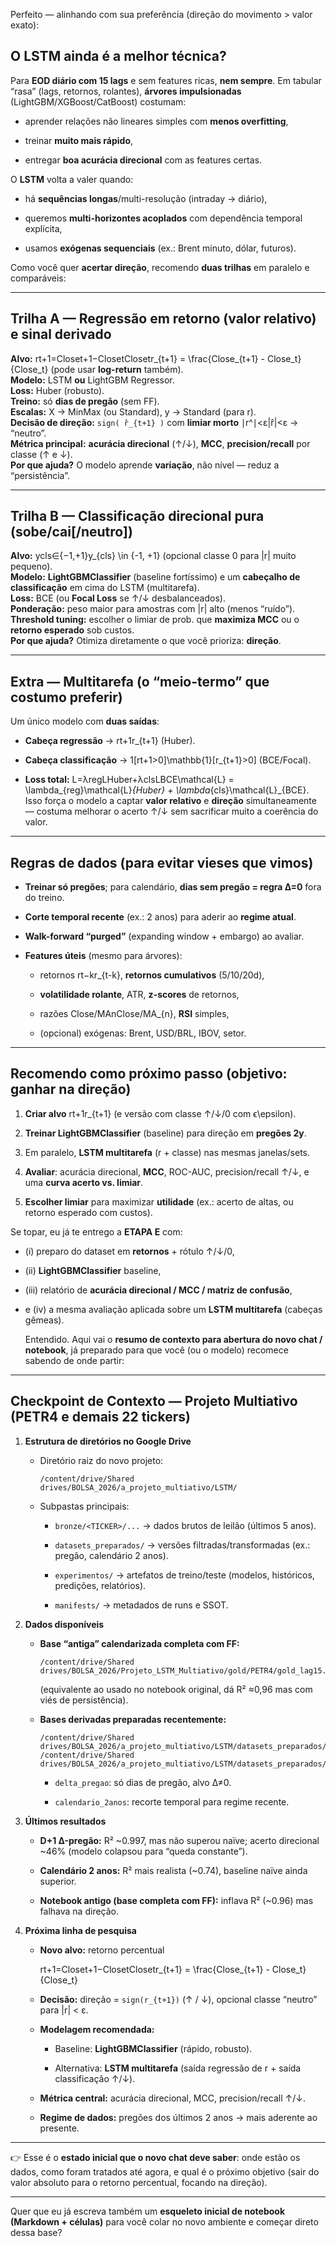 Perfeito — alinhando com sua preferência (direção do movimento > valor exato):

## O LSTM ainda é a melhor técnica?

Para **EOD diário com 15 lags** e sem features ricas, **nem sempre**. Em tabular “rasa” (lags, retornos, rolantes), **árvores impulsionadas** (LightGBM/XGBoost/CatBoost) costumam:

- aprender relações não lineares simples com **menos overfitting**,
    
- treinar **muito mais rápido**,
    
- entregar **boa acurácia direcional** com as features certas.
    

O **LSTM** volta a valer quando:

- há **sequências longas**/multi-resolução (intraday → diário),
    
- queremos **multi-horizontes acoplados** com dependência temporal explícita,
    
- usamos **exógenas sequenciais** (ex.: Brent minuto, dólar, futuros).
    

Como você quer **acertar direção**, recomendo **duas trilhas** em paralelo e comparáveis:

---

## Trilha A — Regressão em retorno (valor relativo) e sinal derivado

**Alvo:** rt+1=Closet+1−ClosetClosetr_{t+1} = \frac{Close_{t+1} - Close_t}{Close_t} (pode usar **log-return** também).  
**Modelo:** LSTM **ou** LightGBM Regressor.  
**Loss:** Huber (robusto).  
**Treino:** só **dias de pregão** (sem FF).  
**Escalas:** X → MinMax (ou Standard), y → Standard (para r).  
**Decisão de direção:** `sign( r̂_{t+1} )` com **limiar morto** ∣r^∣<ε|r̂|<ε → “neutro”.  
**Métrica principal:** **acurácia direcional** (↑/↓), **MCC**, **precision/recall** por classe (↑ e ↓).  
**Por que ajuda?** O modelo aprende **variação**, não nível — reduz a “persistência”.

---

## Trilha B — Classificação direcional pura (sobe/cai[/neutro])

**Alvo:** ycls∈{−1,+1}y_{cls} \in \{-1, +1\} (opcional classe 0 para |r| muito pequeno).  
**Modelo:** **LightGBMClassifier** (baseline fortíssimo) e um **cabeçalho de classificação** em cima do LSTM (multitarefa).  
**Loss:** BCE (ou **Focal Loss** se ↑/↓ desbalanceados).  
**Ponderação:** peso maior para amostras com |r| alto (menos “ruído”).  
**Threshold tuning:** escolher o limiar de prob. que **maximiza MCC** ou o **retorno esperado** sob custos.  
**Por que ajuda?** Otimiza diretamente o que você prioriza: **direção**.

---

## Extra — Multitarefa (o “meio-termo” que costumo preferir)

Um único modelo com **duas saídas**:

- **Cabeça regressão** → rt+1r_{t+1} (Huber).
    
- **Cabeça classificação** → 1[rt+1>0]\mathbb{1}[r_{t+1}>0] (BCE/Focal).
    
- **Loss total:** L=λregLHuber+λclsLBCE\mathcal{L} = \lambda_{reg}\mathcal{L}_{Huber} + \lambda_{cls}\mathcal{L}_{BCE}.  
    Isso força o modelo a captar **valor relativo** e **direção** simultaneamente — costuma melhorar o acerto ↑/↓ sem sacrificar muito a coerência do valor.
    

---

## Regras de dados (para evitar vieses que vimos)

- **Treinar só pregões**; para calendário, **dias sem pregão = regra Δ=0** fora do treino.
    
- **Corte temporal recente** (ex.: 2 anos) para aderir ao **regime atual**.
    
- **Walk-forward “purged”** (expanding window + embargo) ao avaliar.
    
- **Features úteis** (mesmo para árvores):
    
    - retornos rt−kr_{t-k}, **retornos cumulativos** (5/10/20d),
        
    - **volatilidade rolante**, ATR, **z-scores** de retornos,
        
    - razões Close/MAnClose/MA_{n}, **RSI** simples,
        
    - (opcional) exógenas: Brent, USD/BRL, IBOV, setor.
        

---

## Recomendo como próximo passo (objetivo: ganhar na direção)

1. **Criar alvo** rt+1r_{t+1} (e versão com classe ↑/↓/0 com ϵ\epsilon).
    
2. **Treinar LightGBMClassifier** (baseline) para direção em **pregões 2y**.
    
3. Em paralelo, **LSTM multitarefa** (r + classe) nas mesmas janelas/sets.
    
4. **Avaliar**: acurácia direcional, **MCC**, ROC-AUC, precision/recall ↑/↓, e uma **curva acerto vs. limiar**.
    
5. **Escolher limiar** para maximizar **utilidade** (ex.: acerto de altas, ou retorno esperado com custos).
    

Se topar, eu já te entrego a **ETAPA E** com:

- (i) preparo do dataset em **retornos** + rótulo ↑/↓/0,
    
- (ii) **LightGBMClassifier** baseline,
    
- (iii) relatório de **acurácia direcional / MCC / matriz de confusão**,
    
- e (iv) a mesma avaliação aplicada sobre um **LSTM multitarefa** (cabeças gêmeas).
  
  
  
  Entendido. Aqui vai o **resumo de contexto para abertura do novo chat / notebook**, já preparado para que você (ou o modelo) recomece sabendo de onde partir:

---

## Checkpoint de Contexto — Projeto Multiativo (PETR4 e demais 22 tickers)

1. **Estrutura de diretórios no Google Drive**
    
    - Diretório raiz do novo projeto:
        
        ```
        /content/drive/Shared drives/BOLSA_2026/a_projeto_multiativo/LSTM/
        ```
        
    - Subpastas principais:
        
        - `bronze/<TICKER>/...` → dados brutos de leilão (últimos 5 anos).
            
        - `datasets_preparados/` → versões filtradas/transformadas (ex.: pregão, calendário 2 anos).
            
        - `experimentos/` → artefatos de treino/teste (modelos, históricos, predições, relatórios).
            
        - `manifests/` → metadados de runs e SSOT.
            
2. **Dados disponíveis**
    
    - **Base “antiga” calendarizada completa com FF:**
        
        ```
        /content/drive/Shared drives/BOLSA_2026/Projeto_LSTM_Multiativo/gold/PETR4/gold_lag15.parquet
        ```
        
        (equivalente ao usado no notebook original, dá R² ≈0,96 mas com viés de persistência).
        
    - **Bases derivadas preparadas recentemente:**
        
        ```
        /content/drive/Shared drives/BOLSA_2026/a_projeto_multiativo/LSTM/datasets_preparados/PETR4_d1_delta_pregao.parquet
        /content/drive/Shared drives/BOLSA_2026/a_projeto_multiativo/LSTM/datasets_preparados/PETR4_d1_calendario_2anos.parquet
        ```
        
        - `delta_pregao`: só dias de pregão, alvo Δ≠0.
            
        - `calendario_2anos`: recorte temporal para regime recente.
            
3. **Últimos resultados**
    
    - **D+1 Δ-pregão:** R² ~0.997, mas não superou naïve; acerto direcional ~46% (modelo colapsou para “queda constante”).
        
    - **Calendário 2 anos:** R² mais realista (~0.74), baseline naïve ainda superior.
        
    - **Notebook antigo (base completa com FF):** inflava R² (~0.96) mas falhava na direção.
        
4. **Próxima linha de pesquisa**
    
    - **Novo alvo:** retorno percentual
        
        rt+1=Closet+1−ClosetClosetr_{t+1} = \frac{Close_{t+1} - Close_t}{Close_t}
    - **Decisão:** direção = `sign(r_{t+1})` (↑ / ↓), opcional classe “neutro” para |r| < ε.
        
    - **Modelagem recomendada:**
        
        - Baseline: **LightGBMClassifier** (rápido, robusto).
            
        - Alternativa: **LSTM multitarefa** (saída regressão de r + saída classificação ↑/↓).
            
    - **Métrica central:** acurácia direcional, MCC, precision/recall ↑/↓.
        
    - **Regime de dados:** pregões dos últimos 2 anos → mais aderente ao presente.
        

---

👉 Esse é o **estado inicial que o novo chat deve saber**: onde estão os dados, como foram tratados até agora, e qual é o próximo objetivo (sair do valor absoluto para o retorno percentual, focando na direção).

---

Quer que eu já escreva também um **esqueleto inicial de notebook (Markdown + células)** para você colar no novo ambiente e começar direto dessa base?